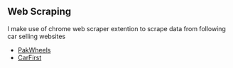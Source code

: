 ## Web Scraping
I make use of chrome web scraper extention to scrape data from following car selling websites
*	[PakWheels](https://www.pakwheels.com/)
*	[CarFirst](https://www.carfirst.com/)
